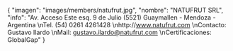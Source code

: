 {
    "imagen": "images/members/natufrut.jpg",
    "nombre": "NATUFRUT SRL",
    "info": "Av. Acceso Este esq. 9 de Julio (5521) Guaymallen - Mendoza - Argentina   \nTel. (54) 0261 4261428   \nhttp://www.natufrut.com   \nContacto: Gustavo Ilardo   \nMail: gustavo.ilardo@natufrut.com   \nCertificaciones: GlobalGap"
}
